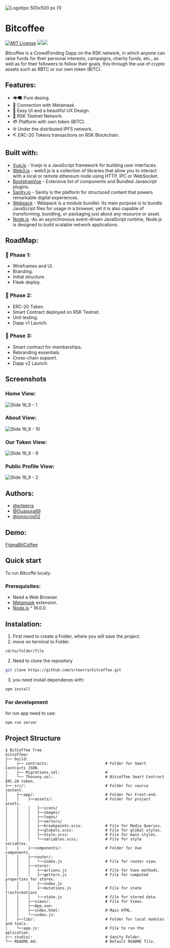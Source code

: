 ![Logotipo 500x500 px (1)](https://user-images.githubusercontent.com/74383100/192911380-fee6c85a-d1a8-44e0-936e-69243b1357f2.gif)
# Bitcoffee

[![MIT License](https://img.shields.io/badge/License-MIT-green.svg)](https://choosealicense.com/licenses/mit/)
![](https://img.shields.io/github/stars/srteerra/bitcoffee)![](https://img.shields.io/github/forks/srteerra/bitcoffee)

Bitcoffee is a CrowdFonding Dapp on the RSK network, in which anyone can raise funds for their personal interests, campaigns, charity funds, etc., as well as for their followers to follow their goals, this through the use of crypto assets such as RBTC or our own token (BITC).


## Features:

- 👁‍🗨 Pure desing.
- 🦊 Connection with Metamask.
- 📱  Easy UI and a beautiful UX Design.
- 📡 RSK Testnet Network.
- 💳 Platform with own token (BITC).
- 🌐 Under the distributed IPFS network.
- ⛏ ERC-20 Tokens transactions on RSK Blockchain.


 
 
 
 ## Built with:

- [VueJs](https://vuejs.org/) - Vuejs is a JavaScript framework for building user interfaces.
- [Web3.js](https://web3js.readthedocs.io/en/v1.8.0/) - web3.js is a collection of libraries that allow you to interact with a local or remote ethereum node using HTTP, IPC or WebSocket.
- [BootstrapVue](https://bootstrap-vue.org/) - Extensive list of components and  Bundled Javascript plugins.
- [Sanity.io](https://www.sanity.io/) - Sanity is the platform for structured content that powers remarkable digital experiences.
- [Webpack](https://webpack.js.org/) - Webpack is a module bundler. Its main purpose is to bundle JavaScript files for usage in a browser, yet it is also capable of transforming, bundling, or packaging just about any resource or asset.
-  [Node.js](https://nodejs.org/es/) -As an asynchronous event-driven JavaScript runtime, Node.js is designed to build scalable network applications.

## RoadMap:
### 🚩 Phase 1:
- Wireframes and Ui.
- Branding.
- Initial structure.
- Fleek deploy.

### 🚀 Phase 2:
- ERC-20 Token.
- Smart Contract deployed on RSK Testnet.
- Unit testing.
- Dapp v1 Launch.

### 🏁 Phase 3:
- Smart contract for memberships.
- Rebranding essentials.
- Cross-chain support.
- Dapp v2 Launch.

## Screenshots
### Home View:
![Slide 16_9 - 1](https://user-images.githubusercontent.com/74383100/192910250-2ffe2b4c-9f20-42db-9754-75288642c0a6.png)
### About View:
![Slide 16_9 - 10](https://user-images.githubusercontent.com/74383100/192911037-99ecd64d-1f47-487a-b5d8-0551516d0e3c.png)
### Our Token View:
![Slide 16_9 - 9](https://user-images.githubusercontent.com/74383100/192911090-927e92ff-3d8b-453b-be1e-4775e61ab2d9.png)
### Public Profile View:
![Slide 16_9 - 2](https://user-images.githubusercontent.com/74383100/192911120-e5eeef0e-8a5c-4607-b59e-ee9eee16f7ba.png)

## Authors:

- [@srteerra](https://www.github.com/srteerra)
- [@Guapura89](https://www.github.com/Guapura89)
- [@jonocrod12](https://github.com/jonocrod12)

## Demo:
[FigmaBitCoffee](https://www.figma.com/embed?embed_host=share&url=https%3A%2F%2Fwww.figma.com%2Ffile%2F5GghfAuXAy1BLI8FNXynOD%2FBitcoffee%3Fnode-id%3D0%253A1 "@embed")

## Quick start
To run Bitcoffe localy:
### Prerequisites: 
 - Need a Web Browser.
 - [Metamask](https://metamask.io/) extension.
 - [Node.js](https://nodejs.org/es/) ^ 16.0.0 

## Instalation:
1. First need to create a Folder, where you will save the project.  
3. move on terminal to Folder.
```bash
cd/to/folder/file
```
2. Need to clone the repository
```bash
git clone https://github.com/srteerra/bitcoffee.git
```
3. you need install dependeces with:
```bash
npm install
```
### For development
for run app need to use:
```bash
npm run server
```

## Project Structure

    $ BitCoffee Tree
    bitcoffee/
    ├── build:
    │    ├── contracts:                         # Folder for Smart Contracts JSON.
    │    ├── Migrations.sol:                    # 
    │    └── Thosony.sol:                       # Bitcoffee Smart Contract ERC-20 token.
    ├── src/:                                   # Folder for source content.
    │    ├──app/:                               # Folder for Front-end.
    │    │    ├──assets/:                       # Folder for project assets.
    │    │    │   ├──icons/                  
    │    │    │   ├──images/                 
    │    │    │   ├──logos/               
    │    │    │   ├──vectors/                
    │    │    │   ├──breakpoints.scss:          # File for Media Queries.
    │    │    │   ├──globals.scss:              # File for global styles.
    │    │    │   ├──style.scss:                # File for main styles.
    │    │    │   └──variables.scss;            # File for style variables.
    │    │    ├──components/:                   # Folder for Vue components.
    │    │    ├──router/:    
    │    │    │   └──index.js                   # File for router view.
    │    │    ├──store/:                        
    │    │    │   ├──actions.js                 # File for Vuex methods. 
    │    │    │   ├──getters.js                 # File for computed properties for stores.
    │    │    │   ├──index.js                   
    │    │    │   ├──mutations.js               # File for state trasformations
    │    │    │   └──state.js                   # File for stored data.
    │    │    ├──views/:                        # File for Views.
    │    │    ├──App.vue:                       
    │    │    ├──index.html:                    # Main HTML.
    │    │    └──index.js:                      
    │    ├──lib/:                               # Folder for local modules and tools.
    │    └──app.js:                             # File to run the aplication. 
    ├── studio/:                                # Sanity Folder.
    └── README.md:                              # Default README file.
